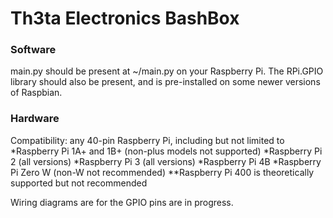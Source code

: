 # Th3ta Electronics BashBox

### Software
main.py should be present at ~/main.py on your Raspberry Pi. The RPi.GPIO library should also be present, and is pre-installed on some newer versions of Raspbian.

### Hardware
Compatibility: any 40-pin Raspberry Pi, including but not limited to
*Raspberry Pi 1A+ and 1B+ (non-plus models not supported)
*Raspberry Pi 2 (all versions)
*Raspberry Pi 3 (all versions)
*Raspberry Pi 4B
*Raspberry Pi Zero W (non-W not recommended)
**Raspberry Pi 400 is theoretically supported but not recommended

Wiring diagrams are for the GPIO pins are in progress.
